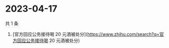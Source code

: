 # 2023-04-17

共 1 条

<!-- BEGIN -->
<!-- 最后更新时间 Mon Apr 17 2023 06:10:42 GMT+0800 (China Standard Time) -->

1. [官方回应公务接待喝 20
   元酒被处分](https://www.zhihu.com/search?q=官方回应公务接待喝 20 元酒被处分)

<!-- END -->
